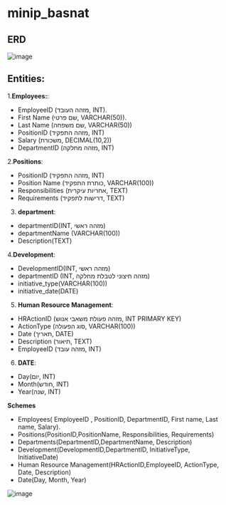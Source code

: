 # minip_basnat
## ERD
![image](https://github.com/noam-ben-lulu/minip_basnat/assets/169597958/1671315a-0c3a-4259-ab17-1f6385f1149f)

## Entities:

1.**Employees:**:

- EmployeeID (מזהה העובד, INT).
- First Name (שם פרטי, VARCHAR(50)).
- Last Name (שם משפחה, VARCHAR(50))
- PositionID (מזהה התפקיד, INT)
- Salary (משכורת, DECIMAL(10,2))
- DepartmentID (מזהה מחלקה, INT)

2.**Positions**:
- PositionID (מזהה התפקיד, INT)
- Position Name (כותרת התפקיד, VARCHAR(100))
- Responsibilities (אחריות עיקרית, TEXT)
- Requirements (דרישות לתפקיד, TEXT)

3. **department**:
- departmentID(INT, מזהה ראשי)
- departmentName (VARCHAR(100))
- Description(TEXT)

4.**Development**:   

- DevelopmentID(INT, מזהה ראשי)
- departmentID (INT, מזהה חיצוני לטבלת מחלקה)
- initiative_type(VARCHAR(100))
- initiative_date(DATE)


5. **Human Resource Management**:
- HRActionID (מזהה פעולת משאבי אנוש, INT PRIMARY KEY)
- ActionType (סוג הפעולה, VARCHAR(100))
- Date (תאריך, DATE)
- Description (תיאור, TEXT)
- EmployeeID (מזהה עובד, INT)


6. **DATE**: 
- Day(יום, INT)
- Month(חודש, INT)
- Year(שנה, INT)




**Schemes**
- Employees( EmployeeID , PositionID, DepartmentID, First name, Last name, Salary).
- Positions(PositionID,PositionName, Responsibilities, Requirements)
- Departments(DepartmentID,DepartmentName, Description)
- Development(DevelopmentID,DepartmentID, InitiativeType, InitiativeDate)
- Human Resource Management(HRActionID,EmployeeID, ActionType, Date, Description)
- Date(Day, Month, Year)




![image](https://github.com/noam-ben-lulu/minip_basnat/assets/169597958/c0914acb-f31a-4e6f-a551-401d7c8c53b5)
